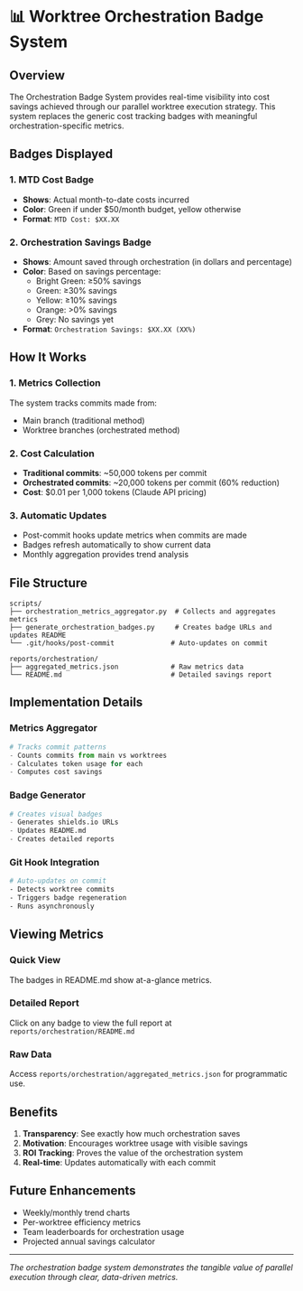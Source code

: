 # 📊 Worktree Orchestration Badge System

## Overview

The Orchestration Badge System provides real-time visibility into cost savings achieved through our parallel worktree execution strategy. This system replaces the generic cost tracking badges with meaningful orchestration-specific metrics.

## Badges Displayed

### 1. MTD Cost Badge
- **Shows**: Actual month-to-date costs incurred
- **Color**: Green if under $50/month budget, yellow otherwise
- **Format**: `MTD Cost: $XX.XX`

### 2. Orchestration Savings Badge  
- **Shows**: Amount saved through orchestration (in dollars and percentage)
- **Color**: Based on savings percentage:
  - Bright Green: ≥50% savings
  - Green: ≥30% savings
  - Yellow: ≥10% savings
  - Orange: >0% savings
  - Grey: No savings yet
- **Format**: `Orchestration Savings: $XX.XX (XX%)`

## How It Works

### 1. Metrics Collection
The system tracks commits made from:
- Main branch (traditional method)
- Worktree branches (orchestrated method)

### 2. Cost Calculation
- **Traditional commits**: ~50,000 tokens per commit
- **Orchestrated commits**: ~20,000 tokens per commit (60% reduction)
- **Cost**: $0.01 per 1,000 tokens (Claude API pricing)

### 3. Automatic Updates
- Post-commit hooks update metrics when commits are made
- Badges refresh automatically to show current data
- Monthly aggregation provides trend analysis

## File Structure

```
scripts/
├── orchestration_metrics_aggregator.py  # Collects and aggregates metrics
├── generate_orchestration_badges.py     # Creates badge URLs and updates README
└── .git/hooks/post-commit              # Auto-updates on commit

reports/orchestration/
├── aggregated_metrics.json             # Raw metrics data
└── README.md                           # Detailed savings report
```

## Implementation Details

### Metrics Aggregator
```python
# Tracks commit patterns
- Counts commits from main vs worktrees
- Calculates token usage for each
- Computes cost savings
```

### Badge Generator
```python
# Creates visual badges
- Generates shields.io URLs
- Updates README.md
- Creates detailed reports
```

### Git Hook Integration
```bash
# Auto-updates on commit
- Detects worktree commits
- Triggers badge regeneration
- Runs asynchronously
```

## Viewing Metrics

### Quick View
The badges in README.md show at-a-glance metrics.

### Detailed Report
Click on any badge to view the full report at `reports/orchestration/README.md`

### Raw Data
Access `reports/orchestration/aggregated_metrics.json` for programmatic use.

## Benefits

1. **Transparency**: See exactly how much orchestration saves
2. **Motivation**: Encourages worktree usage with visible savings
3. **ROI Tracking**: Proves the value of the orchestration system
4. **Real-time**: Updates automatically with each commit

## Future Enhancements

- Weekly/monthly trend charts
- Per-worktree efficiency metrics
- Team leaderboards for orchestration usage
- Projected annual savings calculator

---

*The orchestration badge system demonstrates the tangible value of parallel execution through clear, data-driven metrics.*